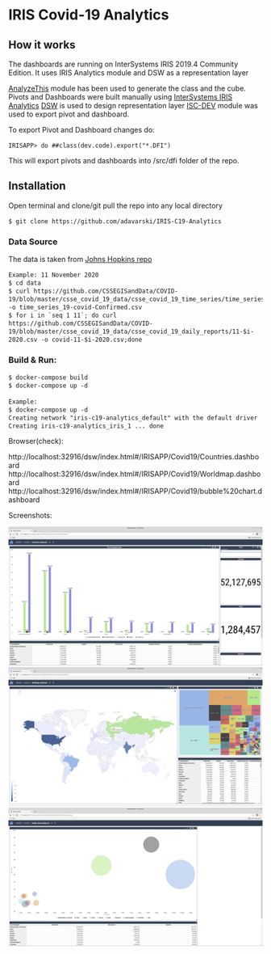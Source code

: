 # IRIS Covid-19 Analytics

## How it works
The dashboards are running on InterSystems IRIS 2019.4 Community Edition.
It uses IRIS Analytics module and DSW as a representation layer

[AnalyzeThis](https://openexchange.intersystems.com/package/AnalyzeThis) module has been used to generate the class and the cube.
Pivots and Dashboards were built manually using [InterSystems IRIS Analytics](https://docs.intersystems.com/irislatest/csp/docbook/Doc.View.cls?KEY=D2GS)
[DSW](https://openexchange.intersystems.com/package/DeepSeeWeb) is used to design representation layer
[ISC-DEV](https://openexchange.intersystems.com/package/ISC-DEV) module was used to export pivot and dashboard.

To export Pivot and Dashboard changes do:
```
IRISAPP> do ##class(dev.code).export("*.DFI")
```
This will export pivots and dashboards into /src/dfi folder of the repo.

## Installation 

Open terminal and clone/git pull the repo into any local directory

```
$ git clone https://github.com/adavarski/IRIS-C19-Analytics
```
### Data Source
The data is taken from [Johns Hopkins repo](https://github.com/CSSEGISandData/COVID-19)
```
Example: 11 November 2020
$ cd data
$ curl https://github.com/CSSEGISandData/COVID-19/blob/master/csse_covid_19_data/csse_covid_19_time_series/time_series_covid19_confirmed_global.csv -o time_series_19-covid-Confirmed.csv
$ for i in `seq 1 11`; do curl https://github.com/CSSEGISandData/COVID-19/blob/master/csse_covid_19_data/csse_covid_19_daily_reports/11-$i-2020.csv -o covid-11-$i-2020.csv;done
```

### Build & Run:

```
$ docker-compose build
$ docker-compose up -d

Example: 
$ docker-compose up -d
Creating network "iris-c19-analytics_default" with the default driver
Creating iris-c19-analytics_iris_1 ... done

```

Browser(check): 

http://localhost:32916/dsw/index.html#/IRISAPP/Covid19/Countries.dashboard
http://localhost:32916/dsw/index.html#/IRISAPP/Covid19/Worldmap.dashboard
http://localhost:32916/dsw/index.html#/IRISAPP/Covid19/bubble%20chart.dashboard

Screenshots:

<img src="https://github.com/adavarski/IRIS-C19-Analytics/blob/main/screenshots/Countries-C-19.png?raw=true" width="650">
<img src="https://github.com/adavarski/IRIS-C19-Analytics/blob/main/screenshots/Worldmap-C-19.png?raw=true" width="650">
<img src="https://github.com/adavarski/IRIS-C19-Analytics/blob/main/screenshots/Top10-C19.png?raw=true" width="650">


